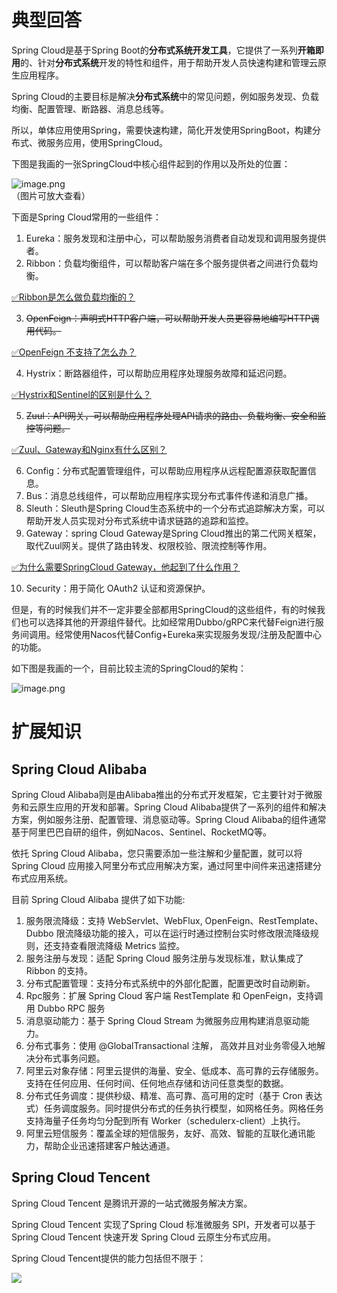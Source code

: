 # 典型回答

Spring Cloud是基于Spring Boot的**分布式系统开发工具**，它提供了一系列**开箱即用**的、针对**分布式系统**开发的特性和组件，用于帮助开发人员快速构建和管理云原生应用程序。

Spring Cloud的主要目标是解决**分布式系统**中的常见问题，例如服务发现、负载均衡、配置管理、断路器、消息总线等。

所以，单体应用使用Spring，需要快速构建，简化开发使用SpringBoot，构建分布式、微服务应用，使用SpringCloud。

下图是我画的一张SpringCloud中核心组件起到的作用以及所处的位置：

![image.png](https://cdn.nlark.com/yuque/0/2024/png/5378072/1705134884195-c11b183b-fdff-4cd9-9eeb-85236b59d7fb.png#averageHue=%23fdfdfd&clientId=u45b05398-81d3-4&from=paste&height=747&id=uea1cb806&originHeight=747&originWidth=1611&originalType=binary&ratio=1&rotation=0&showTitle=false&size=110511&status=done&style=none&taskId=u036bf666-3635-495b-acdf-e43778a3282&title=&width=1611)<br />（图片可放大查看）

下面是Spring Cloud常用的一些组件：

1. Eureka：服务发现和注册中心，可以帮助服务消费者自动发现和调用服务提供者。
2. Ribbon：负载均衡组件，可以帮助客户端在多个服务提供者之间进行负载均衡。

[✅Ribbon是怎么做负载均衡的？](https://www.yuque.com/hollis666/fo22bm/umf7fkgc9purm9qb?view=doc_embed)

3. ~~OpenFeign：声明式HTTP客户端，可以帮助开发人员更容易地编写HTTP调用代码。~~



[✅OpenFeign 不支持了怎么办？](https://www.yuque.com/hollis666/fo22bm/itmcpq5517975ttq?view=doc_embed)

4. Hystrix：断路器组件，可以帮助应用程序处理服务故障和延迟问题。

[✅Hystrix和Sentinel的区别是什么？](https://www.yuque.com/hollis666/fo22bm/gvgtod53vvivtk0t?view=doc_embed)

5. ~~Zuul：API网关，可以帮助应用程序处理API请求的路由、负载均衡、安全和监控等问题。~~

[✅Zuul、Gateway和Nginx有什么区别？](https://www.yuque.com/hollis666/fo22bm/uliggwanbo7t3hxg?view=doc_embed)

6. Config：分布式配置管理组件，可以帮助应用程序从远程配置源获取配置信息。
7. Bus：消息总线组件，可以帮助应用程序实现分布式事件传递和消息广播。
8. Sleuth：Sleuth是Spring Cloud生态系统中的一个分布式追踪解决方案，可以帮助开发人员实现对分布式系统中请求链路的追踪和监控。 
9. Gateway：spring Cloud Gateway是Spring Cloud推出的第二代网关框架，取代Zuul网关。提供了路由转发、权限校验、限流控制等作用。

[✅为什么需要SpringCloud Gateway，他起到了什么作用？](https://www.yuque.com/hollis666/fo22bm/ow7cnpaa2du8zvv5?view=doc_embed)

10. Security：用于简化 OAuth2 认证和资源保护。

但是，有的时候我们并不一定非要全部都用SpringCloud的这些组件，有的时候我们也可以选择其他的开源组件替代。比如经常用Dubbo/gRPC来代替Feign进行服务间调用。经常使用Nacos代替Config+Eureka来实现服务发现/注册及配置中心的功能。

如下图是我画的一个，目前比较主流的SpringCloud的架构：

![image.png](https://cdn.nlark.com/yuque/0/2024/png/5378072/1705134918847-33319d8b-5f53-4b34-acd8-fde9b7af0bfc.png#averageHue=%23fcfbf9&clientId=ub682213d-b991-4&from=paste&height=876&id=ua9a343f4&originHeight=876&originWidth=1516&originalType=binary&ratio=1&rotation=0&showTitle=false&size=217390&status=done&style=none&taskId=ue505e087-487d-4863-9771-f40c2c7bf17&title=&width=1516)

# 扩展知识

## Spring Cloud Alibaba

Spring Cloud Alibaba则是由Alibaba推出的分布式开发框架，它主要针对于微服务和云原生应用的开发和部署。Spring Cloud Alibaba提供了一系列的组件和解决方案，例如服务注册、配置管理、消息驱动等。Spring Cloud Alibaba的组件通常基于阿里巴巴自研的组件，例如Nacos、Sentinel、RocketMQ等。

依托 Spring Cloud Alibaba，您只需要添加一些注解和少量配置，就可以将 Spring Cloud 应用接入阿里分布式应用解决方案，通过阿里中间件来迅速搭建分布式应用系统。

目前 Spring Cloud Alibaba 提供了如下功能:

1. 服务限流降级：支持 WebServlet、WebFlux, OpenFeign、RestTemplate、Dubbo 限流降级功能的接入，可以在运行时通过控制台实时修改限流降级规则，还支持查看限流降级 Metrics 监控。
2. 服务注册与发现：适配 Spring Cloud 服务注册与发现标准，默认集成了 Ribbon 的支持。
3. 分布式配置管理：支持分布式系统中的外部化配置，配置更改时自动刷新。
4. Rpc服务：扩展 Spring Cloud 客户端 RestTemplate 和 OpenFeign，支持调用 Dubbo RPC 服务
5. 消息驱动能力：基于 Spring Cloud Stream 为微服务应用构建消息驱动能力。
6. 分布式事务：使用 @GlobalTransactional 注解， 高效并且对业务零侵入地解决分布式事务问题。
7. 阿里云对象存储：阿里云提供的海量、安全、低成本、高可靠的云存储服务。支持在任何应用、任何时间、任何地点存储和访问任意类型的数据。
8. 分布式任务调度：提供秒级、精准、高可靠、高可用的定时（基于 Cron 表达式）任务调度服务。同时提供分布式的任务执行模型，如网格任务。网格任务支持海量子任务均匀分配到所有 Worker（schedulerx-client）上执行。
9. 阿里云短信服务：覆盖全球的短信服务，友好、高效、智能的互联化通讯能力，帮助企业迅速搭建客户触达通道。

## Spring Cloud Tencent


Spring Cloud Tencent 是腾讯开源的一站式微服务解决方案。

Spring Cloud Tencent 实现了Spring Cloud 标准微服务 SPI，开发者可以基于 Spring Cloud Tencent 快速开发 Spring Cloud 云原生分布式应用。

Spring Cloud Tencent提供的能力包括但不限于：

![](https://cdn.nlark.com/yuque/0/2023/png/5378072/1677860768875-e23765e0-0fdb-4033-b9d0-0af4a26fc1fd.png#averageHue=%23efefef&clientId=u3d27fc9d-d778-4&from=paste&id=u9cde6300&originHeight=722&originWidth=2058&originalType=url&ratio=1&rotation=0&showTitle=false&status=done&style=none&taskId=u4decdad8-182c-4dcb-9700-fc7239675c3&title=)
